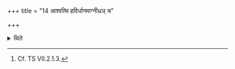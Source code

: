 +++
title = "14 आश्वत्थि हविर्धानमाग्नीध्रञ् च"

+++

<details><summary>थिते</summary>

14. The Havirdhāna and the Āgnīdhra-shed should be made out of Aśvattha (wood).[^1]  

[^1]: Cf. TS VII.2.1.3.  
</details>
